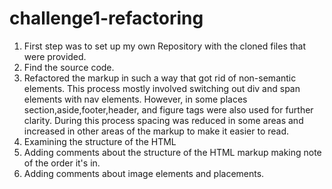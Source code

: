 # challenge1-refactoring
1. First step was to set up my own Repository with the cloned files that were provided. 
2. Find the source code.
3. Refactored the markup in such a way that got rid of non-semantic elements. This process mostly involved switching out div and span elements with nav elements. However, in some places section,aside,footer,header, and figure tags were also used for further clarity. During this process spacing was reduced in some areas and increased in other areas of the markup to make it easier to read.
4. Examining the structure of the HTML 
5. Adding comments about the structure of the HTML markup making note of the order it's in.
6. Adding comments about image elements and placements.